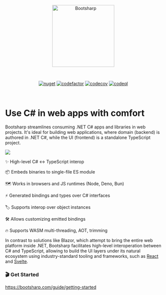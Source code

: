 <p align="center">
  <a href="https://bootsharp.com" target="_blank" rel="noopener noreferrer">
    <img width="200" src="https://raw.githubusercontent.com/elringus/bootsharp/main/docs/public/favicon.svg" alt="Bootsharp">
  </a>
</p>
<br/>
<p align="center">
  <a href="https://www.nuget.org/packages/Bootsharp"><img src="https://img.shields.io/nuget/v/Bootsharp" alt="nuget"></a>
  <a href="https://codefactor.io/repository/github/elringus/bootsharp/overview/main"><img src="https://codefactor.io/repository/github/elringus/bootsharp/badge/main" alt="codefactor"></a>
  <a href="https://codecov.io/gh/elringus/bootsharp"><img src="https://codecov.io/gh/elringus/bootsharp/branch/main/graph/badge.svg?token=AAhei51ETt" alt="codecov"></a>
  <a href="https://github.com/elringus/bootsharp/actions/workflows/codeql.yml"><img src="https://github.com/elringus/bootsharp/actions/workflows/codeql.yml/badge.svg" alt="codeql"></a>
</p>
<br/>

# Use C# in web apps with comfort

Bootsharp streamlines consuming .NET C# apps and libraries in web projects. It's ideal for building web applications, where domain (backend) is authored in .NET C#, while the UI (frontend) is a standalone TypeScript project.

![](https://raw.githubusercontent.com/elringus/bootsharp/main/docs/public/img/banner.png)

✨ High-level C# <-> TypeScript interop

📦 Embeds binaries to single-file ES module

🗺️ Works in browsers and JS runtimes (Node, Deno, Bun)

⚡ Generated bindings and types over C# interfaces

🏷️ Supports interop over object instances

🛠️ Allows customizing emitted bindings

🔥 Supports WASM multi-threading, AOT, trimming

In contrast to solutions like Blazor, which attempt to bring the entire web platform inside .NET, Bootsharp facilitates high-level interoperation between C# and TypeScript, allowing to build the UI layers under its natural ecosystem using industry-standard tooling and frameworks, such as [React](https://react.dev) and [Svelte](https://svelte.dev).

### 🎬 Get Started

https://bootsharp.com/guide/getting-started
